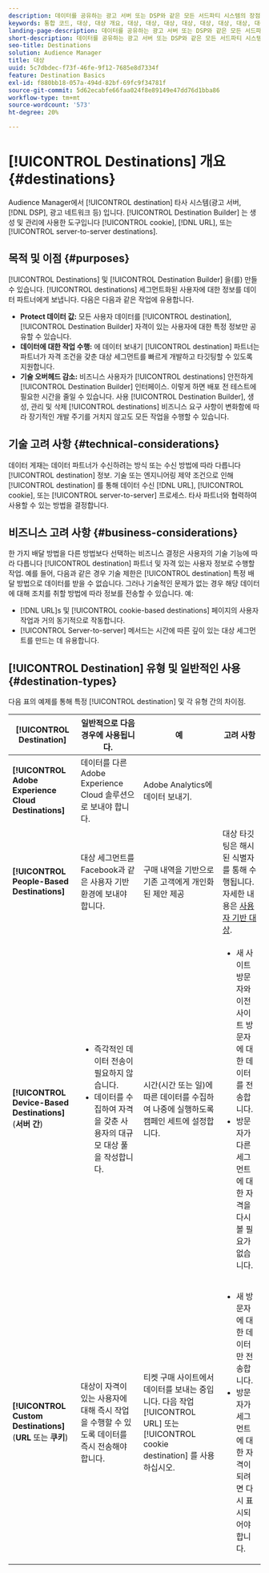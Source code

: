 ```yaml
---
description: 데이터를 공유하는 광고 서버 또는 DSP와 같은 모든 서드파티 시스템의 장점, 유형 및 용도를 살펴보십시오. Destination Builder를 사용하여 쿠키, URL 또는 서버 간 대상을 만들고 관리할 수 있습니다.
keywords: 통합 코드, 대상, 대상 개요, 대상, 대상, 대상, 대상, 대상, 대상, 대상, 대상, 대상, 대상, 대상, 대상, 대상, 대상, 대상, 대상, 대상
landing-page-description: 데이터를 공유하는 광고 서버 또는 DSP와 같은 모든 서드파티 시스템의 장점, 유형 및 용도를 살펴보십시오. Destination Builder를 사용하여 쿠키, URL 또는 서버 간 대상을 만들고 관리할 수 있습니다.
short-description: 데이터를 공유하는 광고 서버 또는 DSP와 같은 모든 서드파티 시스템의 장점, 유형 및 용도를 살펴보십시오. Destination Builder를 사용하여 쿠키, URL 또는 서버 간 대상을 만들고 관리할 수 있습니다.
seo-title: Destinations
solution: Audience Manager
title: 대상
uuid: 5c7dbdec-f73f-46fe-9f12-7685e8d7334f
feature: Destination Basics
exl-id: f880bb18-057a-494d-82bf-69fc9f34781f
source-git-commit: 5d62ecabfe66faa024f8e89149e47dd76d1bba86
workflow-type: tm+mt
source-wordcount: '573'
ht-degree: 20%

---
```


# [!UICONTROL Destinations] 개요 {#destinations}

Audience Manager에서 [!UICONTROL destination] 타사 시스템(광고 서버, [!DNL DSP], 광고 네트워크 등) 입니다. [!UICONTROL Destination Builder] 는 생성 및 관리에 사용한 도구입니다 [!UICONTROL cookie], [!DNL URL], 또는 [!UICONTROL server-to-server destinations].

## 목적 및 이점 {#purposes}

<!-- c_destinations.xml -->

[!UICONTROL Destinations] 및 [!UICONTROL Destination Builder] 을(를) 만들 수 있습니다. [!UICONTROL destinations] 세그먼트화된 사용자에 대한 정보를 데이터 파트너에게 보냅니다. 다음은 다음과 같은 작업에 유용합니다.

* **Protect 데이터 값:** 모든 사용자 데이터를 [!UICONTROL destination], [!UICONTROL Destination Builder] 자격이 있는 사용자에 대한 특정 정보만 공유할 수 있습니다.
* **데이터에 대한 작업 수행:** 에 데이터 보내기 [!UICONTROL destination] 파트너는 파트너가 자격 조건을 갖춘 대상 세그먼트를 빠르게 개발하고 타깃팅할 수 있도록 지원합니다.
* **기술 오버헤드 감소:** 비즈니스 사용자가 [!UICONTROL destinations] 안전하게 [!UICONTROL Destination Builder] 인터페이스. 이렇게 하면 배포 전 테스트에 필요한 시간을 줄일 수 있습니다. 사용 [!UICONTROL Destination Builder], 생성, 관리 및 삭제 [!UICONTROL destinations] 비즈니스 요구 사항이 변화함에 따라 장기적인 개발 주기를 거치지 않고도 모든 작업을 수행할 수 있습니다.

## 기술 고려 사항 {#technical-considerations}

<!-- destination-delivery-methods.xml -->

데이터 게재는 데이터 파트너가 수신하려는 방식 또는 수신 방법에 따라 다릅니다 [!UICONTROL destination] 정보. 기술 또는 엔지니어링 제약 조건으로 인해 [!UICONTROL destination] 를 통해 데이터 수신 [!DNL URL], [!UICONTROL cookie], 또는 [!UICONTROL server-to-server] 프로세스. 타사 파트너와 협력하여 사용할 수 있는 방법을 결정합니다.

## 비즈니스 고려 사항 {#business-considerations}

한 가지 배달 방법을 다른 방법보다 선택하는 비즈니스 결정은 사용자의 기술 기능에 따라 다릅니다 [!UICONTROL destination] 파트너 및 자격 있는 사용자 정보로 수행할 작업. 예를 들어, 다음과 같은 경우 기술 제한은 [!UICONTROL destination] 특정 배달 방법으로 데이터를 받을 수 없습니다. 그러나 기술적인 문제가 없는 경우 해당 데이터에 대해 조치를 취할 방법에 따라 정보를 전송할 수 있습니다. 예:

* [!DNL URL]s 및 [!UICONTROL cookie-based destinations] 페이지의 사용자 작업과 거의 동기적으로 작동합니다.
* [!UICONTROL Server-to-server] 메서드는 시간에 따른 깊이 있는 대상 세그먼트를 만드는 데 유용합니다.

## [!UICONTROL Destination] 유형 및 일반적인 사용 {#destination-types}

다음 표의 예제를 통해 특정 [!UICONTROL destination] 및 각 유형 간의 차이점.

| [!UICONTROL Destination] | 일반적으로 다음 경우에 사용됩니다. | 예 | 고려 사항 |
|--- |--- |--- |--- |
| **[!UICONTROL Adobe Experience Cloud Destinations]** | 데이터를 다른 Adobe Experience Cloud 솔루션으로 보내야 합니다. | Adobe Analytics에 데이터 보내기. |  |
| **[!UICONTROL People-Based Destinations]** | 대상 세그먼트를 Facebook과 같은 사용자 기반 환경에 보내야 합니다. | 구매 내역을 기반으로 기존 고객에게 개인화된 제안 제공 | 대상 타깃팅은 해시된 식별자를 통해 수행됩니다. 자세한 내용은 [사용자 기반 대상](people-based-destinations-overview.md). |
| **[!UICONTROL Device-Based Destinations]** (**서버 간**) | <ul><li>즉각적인 데이터 전송이 필요하지 않습니다.</li><li>데이터를 수집하여 자격을 갖춘 사용자의 대규모 대상 풀을 작성합니다.</li></ul> | 시간(시간 또는 일)에 따른 데이터를 수집하여 나중에 실행하도록 캠페인 세트에 설정합니다. | <ul><li>새 사이트 방문자와 이전 사이트 방문자에 대한 데이터를 전송합니다. </li><li>방문자가 다른 세그먼트에 대한 자격을 다시 볼 필요가 없습니다.</li></ul> |
| **[!UICONTROL Custom Destinations]** (**URL** 또는 **쿠키**) | 대상이 자격이 있는 사용자에 대해 즉시 작업을 수행할 수 있도록 데이터를 즉시 전송해야 합니다. | 티켓 구매 사이트에서 데이터를 보내는 중입니다. 다음 작업 [!UICONTROL URL] 또는 [!UICONTROL cookie destination] 를 사용하십시오. | <ul><li>새 방문자에 대한 데이터만 전송합니다. </li><li>방문자가 세그먼트에 대한 자격이 되려면 다시 표시되어야 합니다.</li></ul> |
